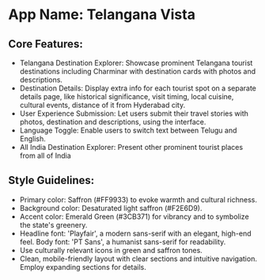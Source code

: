 # **App Name**: Telangana Vista

## Core Features:

- Telangana Destination Explorer: Showcase prominent Telangana tourist destinations including Charminar with destination cards with photos and descriptions.
- Destination Details: Display extra info for each tourist spot on a separate details page, like historical significance, visit timing, local cuisine, cultural events, distance of it from Hyderabad city.
- User Experience Submission: Let users submit their travel stories with photos, destination and descriptions, using the interface.
- Language Toggle: Enable users to switch text between Telugu and English.
- All India Destination Explorer: Present other prominent tourist places from all of India

## Style Guidelines:

- Primary color: Saffron (#FF9933) to evoke warmth and cultural richness.
- Background color: Desaturated light saffron (#F2E6D9). 
- Accent color: Emerald Green (#3CB371) for vibrancy and to symbolize the state's greenery.
- Headline font: 'Playfair', a modern sans-serif with an elegant, high-end feel. Body font: 'PT Sans', a humanist sans-serif for readability.
- Use culturally relevant icons in green and saffron tones.
- Clean, mobile-friendly layout with clear sections and intuitive navigation. Employ expanding sections for details.